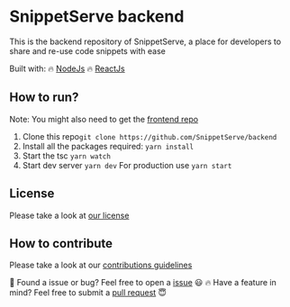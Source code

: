 # SnippetServe backend

This is the backend repository of SnippetServe, a place for developers to share and re-use code snippets with ease

Built with:
🔥 [NodeJs]()
🔥 [ReactJs]()

## How to run?
Note: You might also need to get the [frontend repo]()
1. Clone this repo```git clone https://github.com/SnippetServe/backend``` 
2. Install all the packages required: ```yarn install```
3. Start the tsc ```yarn watch```
4. Start dev server ```yarn dev```
For production use ```yarn start```

## License
Please take a look at [our license](LICENSE)

## How to contribute
Please take a look at our [contributions guidelines]()

🐛 Found a issue or bug? Feel free to open a [issue]() 😃 
🔥 Have a feature in mind? Feel free to submit a [pull request]() 😇 